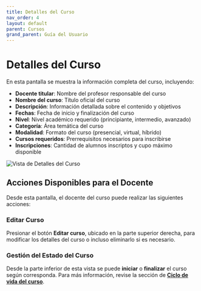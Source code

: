 ```yaml
---
title: Detalles del Curso
nav_order: 4
layout: default
parent: Cursos
grand_parent: Guía del Usuario
---
```


# Detalles del Curso

En esta pantalla se muestra la información completa del curso, incluyendo:

- **Docente titular**: Nombre del profesor responsable del curso
- **Nombre del curso**: Título oficial del curso
- **Descripción**: Información detallada sobre el contenido y objetivos
- **Fechas**: Fecha de inicio y finalización del curso
- **Nivel**: Nivel académico requerido (principiante, intermedio, avanzado)
- **Categoría**: Área temática del curso
- **Modalidad**: Formato del curso (presencial, virtual, híbrido)
- **Cursos requeridos**: Prerrequisitos necesarios para inscribirse
- **Inscripciones**: Cantidad de alumnos inscriptos y cupo máximo disponible

![Vista de Detalles del Curso]({{site.baseurl}}/assets/user/courses/course_details.png)

## Acciones Disponibles para el Docente

Desde esta pantalla, el docente del curso puede realizar las siguientes acciones:

### Editar Curso

Presionar el botón **Editar curso**, ubicado en la parte superior derecha, para modificar los detalles del curso o incluso eliminarlo si es necesario.

### Gestión del Estado del Curso

Desde la parte inferior de esta vista se puede **iniciar** o **finalizar** el curso según corresponda. Para más información, revise la sección de [**Ciclo de vida del curso**](../course_lifecycle).
